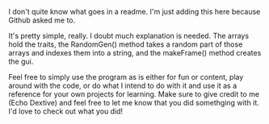 I don't quite know what goes in a readme. I'm just adding this here because Github asked me to.

It's pretty simple, really. I doubt much explanation is needed. The arrays hold the traits, the RandomGen() method takes a random part of those arrays and indexes them into a string, and the makeFrame() method creates the gui.

Feel free to simply use the program as is either for fun or content, play around with the code, or do what I intend to do with it and use it as a reference for your own projects for learning. 
Make sure to give credit to me (Echo Dextive) and feel free to let me know that you did somethging with it. I'd love to check out what you did!
